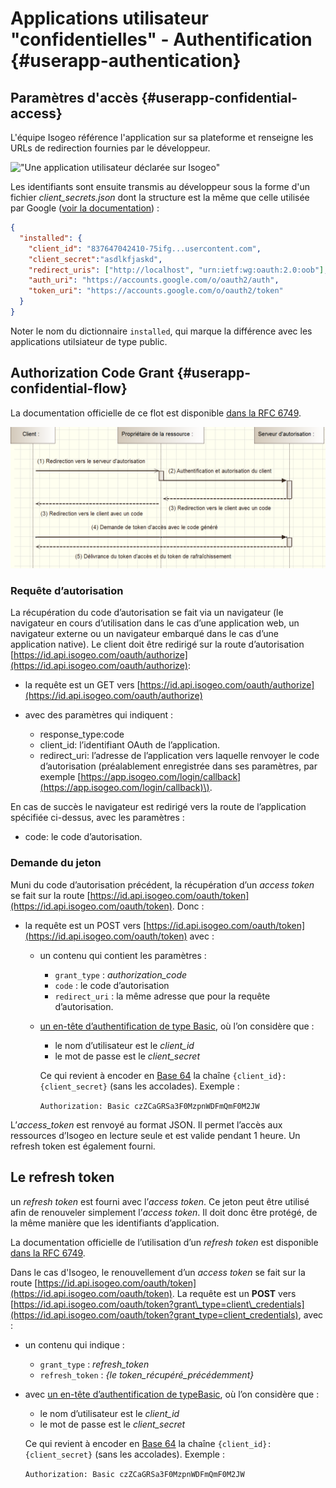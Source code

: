 # Applications utilisateur "confidentielles" - Authentification {#userapp-authentication}

## Paramètres d'accès {#userapp-confidential-access}

L'équipe Isogeo référence l'application sur sa plateforme et renseigne les URLs de redirection fournies par le développeur.

!["Une application utilisateur déclarée sur Isogeo"](/assets/manage_app_user_confidential.png)

Les identifiants sont ensuite transmis au développeur sous la forme d'un fichier *client_secrets.json* dont la structure est la même que celle utilisée par Google ([voir la documentation](https://developers.google.com/api-client-library/python/guide/aaa_client_secrets)) :

```json
{
  "installed": {
    "client_id": "837647042410-75ifg...usercontent.com",
    "client_secret":"asdlkfjaskd",
    "redirect_uris": ["http://localhost", "urn:ietf:wg:oauth:2.0:oob"],
    "auth_uri": "https://accounts.google.com/o/oauth2/auth",
    "token_uri": "https://accounts.google.com/o/oauth2/token"
  }
}
```

Noter le nom du dictionnaire `installed`, qui marque la différence avec les applications utilsiateur de type public.

## Authorization Code Grant {#userapp-confidential-flow}

La documentation officielle de ce flot est disponible [dans la RFC 6749](https://tools.ietf.org/html/rfc6749#section-4.1).

!["oAuth2 - Schéma Authorization Code Grant"](/assets/oAuth_AuthorizationCodeGrant_FR.png)

### Requête d’autorisation

La récupération du code d’autorisation se fait via un navigateur \(le navigateur en cours d’utilisation dans le cas d’une application web, un navigateur externe ou un navigateur embarqué dans le cas d’une application native\). Le client doit être redirigé sur la route d’autorisation [https://id.api.isogeo.com/oauth/authorize](https://id.api.isogeo.com/oauth/authorize):

* la requête est un GET vers [https://id.api.isogeo.com/oauth/authorize](https://id.api.isogeo.com/oauth/authorize)

* avec des paramètres qui indiquent :

  * response\_type:code
  * client\_id: l’identifiant OAuth de l’application.
  * redirect\_uri: l’adresse de l’application vers laquelle renvoyer le code d’autorisation \(préalablement enregistrée dans ses paramètres, par exemple  [https://app.isogeo.com/login/callback](https://app.isogeo.com/login/callback)\).

En cas de succès le navigateur est redirigé vers la route de l’application spécifiée ci-dessus, avec les paramètres :

* code: le code d’autorisation.

### Demande du jeton

Muni du code d’autorisation précédent, la récupération d’un *access token* se fait sur la route [https://id.api.isogeo.com/oauth/token](https://id.api.isogeo.com/oauth/token). Donc :

* la requête est un POST vers [https://id.api.isogeo.com/oauth/token](https://id.api.isogeo.com/oauth/token) avec :

  * un contenu qui contient les paramètres :

    * `grant_type` : *authorization_code*
    * `code` : le code d’autorisation
    * `redirect_uri` : la même adresse que pour la requête d’autorisation.

  * [un en-tête d’authentification de type Basic](https://tools.ietf.org/html/rfc2617#section-2), où l’on considère que :

    * le nom d’utilisateur est le *client_id*
    * le mot de passe est le *client_secret*

    Ce qui revient à encoder en [Base 64](https://en.wikipedia.org/wiki/Base64) la chaîne `{client_id}:{client_secret}` \(sans les accolades\). Exemple :

    `Authorization: Basic czZCaGRSa3F0MzpnWDFmQmF0M2JW`

L’*access_token* est renvoyé au format JSON. Il permet l’accès aux ressources d’Isogeo en lecture seule et est valide pendant 1 heure. Un refresh token est également fourni.

## Le refresh token

un *refresh token* est fourni avec l’*access token*. Ce jeton peut être utilisé afin de renouveler simplement l’*access token*. Il doit donc être protégé, de la même manière que les identifiants d’application.

La documentation officielle de l’utilisation d’un *refresh token* est disponible [dans la RFC 6749](https://tools.ietf.org/html/rfc6749#section-6).

Dans le cas d'Isogeo, le renouvellement d’un _access token_ se fait sur la route [https://id.api.isogeo.com/oauth/token](https://id.api.isogeo.com/oauth/token). La requête est un **POST** vers [https://id.api.isogeo.com/oauth/token?grant\_type=client\_credentials](https://id.api.isogeo.com/oauth/token?grant_type=client_credentials), avec :

* un contenu qui indique :

  * `grant_type` : *refresh_token*
  * `refresh_token` : *{le token_récupéré_précédemment}*

* avec [un en-tête d’authentification de typeBasic](https://tools.ietf.org/html/rfc2617#section-2), où l’on considère que :

  * le nom d’utilisateur est le *client_id*
  * le mot de passe est le *client_secret*

  Ce qui revient à encoder en [Base 64](https://en.wikipedia.org/wiki/Base64) la chaîne `{client_id}:{client_secret}` \(sans les accolades\). Exemple :

  `Authorization: Basic czZCaGRSa3F0MzpnWDFmQmF0M2JW`

